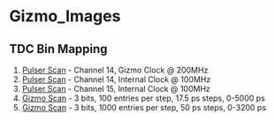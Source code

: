 # Gizmo_Images
## TDC Bin Mapping
1. [Pulser Scan](http://physics.bu.edu/~jmott/files/g-2/Gizmo/TDC_Mapping/PulserScan2_c14_200MHzExt) - Channel 14, Gizmo Clock @ 200MHz
2. [Pulser Scan](http://physics.bu.edu/~jmott/files/g-2/Gizmo/TDC_Mapping/PulserScan3_c14_100MHzInt) - Channel 14, Internal Clock @ 100MHz
3. [Pulser Scan](http://physics.bu.edu/~jmott/files/g-2/Gizmo/TDC_Mapping/PulserScan4_c15_100MHzInt) - Channel 15, Internal Clock @ 100MHz
4. [Gizmo Scan](http://physics.bu.edu/~jmott/files/g-2/Gizmo/TDC_Mapping/GizmoScan3_3bits) - 3 bits, 100 entries per step, 17.5 ps steps, 0-5000 ps
5. [Gizmo Scan](http://physics.bu.edu/~jmott/files/g-2/Gizmo/TDC_Mapping/GizmoScan5_3bits) - 3 bits, 1000 entries per step, 50 ps steps, 0-3200 ps
